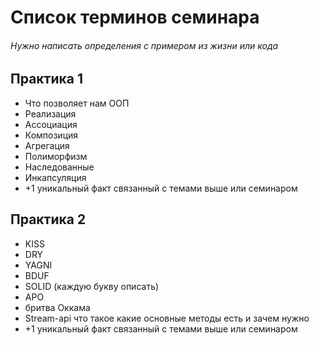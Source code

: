 # Список терминов семинара
###### Нужно написать определения с примером из жизни или кода

## Практика 1
- Что позволяет нам ООП
- Реализация
- Ассоциация
- Композиция
- Агрегация
- Полиморфизм
- Наследованные
- Инкапсуляция
- +1 уникальный факт связанный с темами выше или семинаром

## Практика 2
- KISS
- DRY
- YAGNI
- BDUF
- SOLID (каждую букву описать)
- APO
- бритва Оккама
- Stream-api что такое какие основные методы есть и зачем нужно
- +1 уникальный факт связанный с темами выше или семинаром